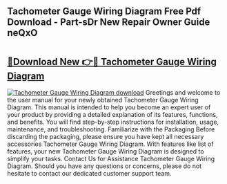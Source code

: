 ## Tachometer Gauge Wiring Diagram Free Pdf Download - Part-sDr New Repair Owner Guide neQxO

# <h2><a href="http://dfq5op.blite.top/?on=Tachometer+Gauge+Wiring+Diagram">🔗Download New 👉🔴 Tachometer Gauge Wiring Diagram</a></h2>

[![Tachometer Gauge Wiring Diagram download](https://i.imgur.com/lujVjoI.png)](http://dfq5op.blite.top/?on=Tachometer+Gauge+Wiring+Diagram)
Greetings and welcome to the user manual for your newly obtained Tachometer Gauge Wiring Diagram. This manual is intended to help you become an expert user of your product by providing a detailed explanation of its features, functions, and benefits. You will find step-by-step instructions for installation, usage, maintenance, and troubleshooting. Familiarize with the Packaging Before discarding the packaging, please ensure you have kept all necessary accessories Tachometer Gauge Wiring Diagram. With features like list of features, your new Tachometer Gauge Wiring Diagram is designed to simplify your tasks. Contact Us for Assistance Tachometer Gauge Wiring Diagram. Should you have any questions or concerns, please do not hesitate to contact our dedicated customer support team.
